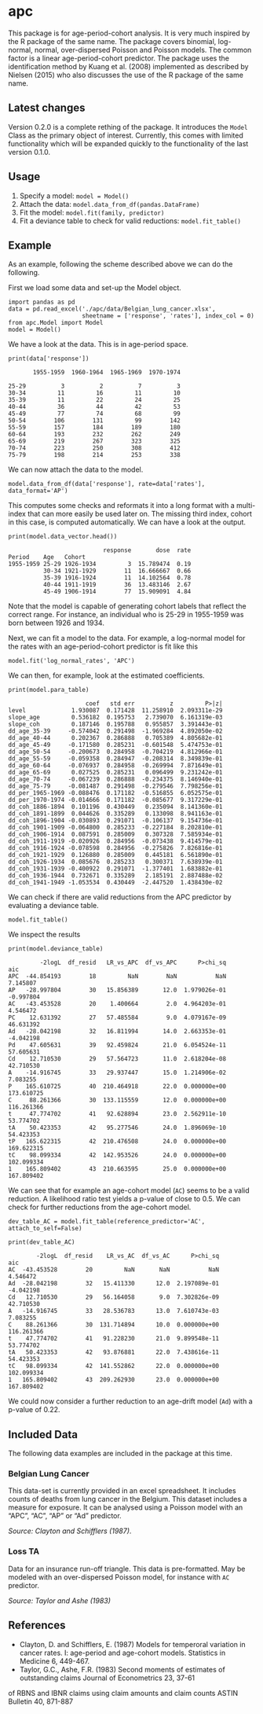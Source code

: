 # apc

This package is for age-period-cohort analysis. 
It is very much inspired by the R package of the same name. 
The package covers binomial, log-normal, normal, over-dispersed Poisson and Poisson models. 
The common factor is a linear age-period-cohort predictor. 
The package uses the identification method by Kuang et al. (2008) implemented as described
by Nielsen (2015) who also discusses the use of the R package of the same name.

## Latest changes

Version 0.2.0 is a complete rething of the package. It introduces the ``Model`` Class as
the primary object of interest. Currently, this comes with limited functionality which will
be expanded quickly to the functionality of the last version 0.1.0.  

## Usage

1. Specify a model: ``model = Model()``
2. Attach the data: ``model.data_from_df(pandas.DataFrame)``
3. Fit the model: ``model.fit(family, predictor)``
4. Fit a deviance table to check for valid reductions: ``model.fit_table()``

## Example

As an example, following the scheme described above we can do the following. 

First we load some data and set-up the Model object.
```
import pandas as pd
data = pd.read_excel('./apc/data/Belgian_lung_cancer.xlsx', 
                     sheetname = ['response', 'rates'], index_col = 0)
from apc.Model import Model
model = Model()
```

We have a look at the data. This is in age-period space.
```
print(data['response'])

       1955-1959  1960-1964  1965-1969  1970-1974
                                                 
25-29          3          2          7          3
30-34         11         16         11         10
35-39         11         22         24         25
40-44         36         44         42         53
45-49         77         74         68         99
50-54        106        131         99        142
55-59        157        184        189        180
60-64        193        232        262        249
65-69        219        267        323        325
70-74        223        250        308        412
75-79        198        214        253        338
```


We can now attach the data to the model. 
```
model.data_from_df(data['response'], rate=data['rates'], data_format='AP')
```
This computes some checks and reformats it into a long format with a multi-index
that can more easily be used later on. The missing third index, cohort in this case,
is computed automatically. We can have a look at the output.
```
print(model.data_vector.head())

                           response       dose  rate
Period    Age   Cohort                              
1955-1959 25-29 1926-1934         3  15.789474  0.19
          30-34 1921-1929        11  16.666667  0.66
          35-39 1916-1924        11  14.102564  0.78
          40-44 1911-1919        36  13.483146  2.67
          45-49 1906-1914        77  15.909091  4.84
```
Note that the model is capable of generating cohort labels that reflect the correct range.
For instance, an individual who is 25-29 in 1955-1959 was born between 1926 and 1934.


Next, we can fit a model to the data. For example, a log-normal model for the rates
with an age-period-cohort predictor is fit like this

```
model.fit('log_normal_rates', 'APC')
```

We can then, for example, look at the estimated coefficients.
```
print(model.para_table)

                      coef   std err          z         P>|z|
level             1.930087  0.171428  11.258910  2.093311e-29
slope_age         0.536182  0.195753   2.739070  6.161319e-03
slope_coh         0.187146  0.195788   0.955857  3.391443e-01
dd_age_35-39     -0.574042  0.291498  -1.969284  4.892050e-02
dd_age_40-44      0.202367  0.286888   0.705389  4.805682e-01
dd_age_45-49     -0.171580  0.285231  -0.601548  5.474753e-01
dd_age_50-54     -0.200673  0.284958  -0.704219  4.812966e-01
dd_age_55-59     -0.059358  0.284947  -0.208314  8.349839e-01
dd_age_60-64     -0.076937  0.284958  -0.269994  7.871649e-01
dd_age_65-69      0.027525  0.285231   0.096499  9.231242e-01
dd_age_70-74     -0.067239  0.286888  -0.234375  8.146940e-01
dd_age_75-79     -0.081487  0.291498  -0.279546  7.798256e-01
dd_per_1965-1969 -0.088476  0.171182  -0.516855  6.052575e-01
dd_per_1970-1974 -0.014666  0.171182  -0.085677  9.317229e-01
dd_coh_1886-1894  0.101196  0.430449   0.235094  8.141360e-01
dd_coh_1891-1899  0.044626  0.335289   0.133098  8.941163e-01
dd_coh_1896-1904 -0.030893  0.291071  -0.106137  9.154736e-01
dd_coh_1901-1909 -0.064800  0.285233  -0.227184  8.202810e-01
dd_coh_1906-1914  0.087591  0.285009   0.307328  7.585934e-01
dd_coh_1911-1919 -0.020926  0.284956  -0.073438  9.414579e-01
dd_coh_1916-1924 -0.078598  0.284956  -0.275826  7.826816e-01
dd_coh_1921-1929  0.126880  0.285009   0.445181  6.561890e-01
dd_coh_1926-1934  0.085676  0.285233   0.300371  7.638939e-01
dd_coh_1931-1939 -0.400922  0.291071  -1.377401  1.683882e-01
dd_coh_1936-1944  0.732671  0.335289   2.185191  2.887488e-02
dd_coh_1941-1949 -1.053534  0.430449  -2.447520  1.438430e-02
```

We can check if there are valid reductions from the APC predictor by evaluating 
a deviance table.
```
model.fit_table()
```
We inspect the results 
```
print(model.deviance_table)

         -2logL  df_resid   LR_vs_APC  df_vs_APC      P>chi_sq         aic
APC  -44.854193        18         NaN        NaN           NaN    7.145807
AP   -28.997804        30   15.856389       12.0  1.979026e-01   -0.997804
AC   -43.453528        20    1.400664        2.0  4.964203e-01    4.546472
PC    12.631392        27   57.485584        9.0  4.079167e-09   46.631392
Ad   -28.042198        32   16.811994       14.0  2.663353e-01   -4.042198
Pd    47.605631        39   92.459824       21.0  6.054524e-11   57.605631
Cd    12.710530        29   57.564723       11.0  2.618204e-08   42.710530
A    -14.916745        33   29.937447       15.0  1.214906e-02    7.083255
P    165.610725        40  210.464918       22.0  0.000000e+00  173.610725
C     88.261366        30  133.115559       12.0  0.000000e+00  116.261366
t     47.774702        41   92.628894       23.0  2.562911e-10   53.774702
tA    50.423353        42   95.277546       24.0  1.896069e-10   54.423353
tP   165.622315        42  210.476508       24.0  0.000000e+00  169.622315
tC    98.099334        42  142.953526       24.0  0.000000e+00  102.099334
1    165.809402        43  210.663595       25.0  0.000000e+00  167.809402
```
We can see that for example an age-cohort model (``AC``) seems to be a valid reduction.
A likelihood ratio test yields a p-value of close to 0.5. 
We can check for further reductions from the age-cohort model.
```
dev_table_AC = model.fit_table(reference_predictor='AC', attach_to_self=False)

print(dev_table_AC)

        -2logL  df_resid    LR_vs_AC  df_vs_AC      P>chi_sq         aic
AC  -43.453528        20         NaN       NaN           NaN    4.546472
Ad  -28.042198        32   15.411330      12.0  2.197089e-01   -4.042198
Cd   12.710530        29   56.164058       9.0  7.302826e-09   42.710530
A   -14.916745        33   28.536783      13.0  7.610743e-03    7.083255
C    88.261366        30  131.714894      10.0  0.000000e+00  116.261366
t    47.774702        41   91.228230      21.0  9.899548e-11   53.774702
tA   50.423353        42   93.876881      22.0  7.438616e-11   54.423353
tC   98.099334        42  141.552862      22.0  0.000000e+00  102.099334
1   165.809402        43  209.262930      23.0  0.000000e+00  167.809402
```
We could now consider a further reduction to an age-drift model (``Ad``) with a p-value of 0.22.

    
## Included Data

The following data examples are included in the package at this time. 

### Belgian Lung Cancer 

This data-set is currently provided in an excel spreadsheet.
It includes counts of deaths from lung cancer in the Belgium. 
This dataset includes a measure for exposure. It can be analysed using a Poisson model 
with an “APC”, “AC”, “AP” or “Ad” predictor. 

_Source: Clayton and Schifflers (1987)_.

### Loss TA 

Data for an insurance run-off triangle. This data is pre-formatted.
May be modeled with an over-dispersed Poisson model,
for instance with ``AC`` predictor. 

_Source: Taylor and Ashe (1983)_

## References

-   Clayton, D. and Schifflers, E. (1987) Models for temperoral variation in cancer rates. I: age-period and age-cohort models. Statistics in Medicine 6, 449-467.
-   Taylor, G.C., Ashe, F.R. (1983) Second moments of estimates of outstanding claims Journal of Econometrics 23, 37-61

 of RBNS and IBNR claims using claim amounts and claim counts ASTIN Bulletin 40, 871-887

